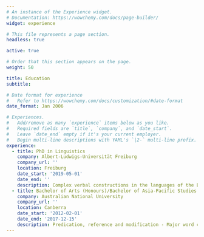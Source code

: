 ```yaml
---
# An instance of the Experience widget.
# Documentation: https://wowchemy.com/docs/page-builder/
widget: experience

# This file represents a page section.
headless: true

active: true

# Order that this section appears on the page.
weight: 50

title: Education
subtitle:

# Date format for experience
#   Refer to https://wowchemy.com/docs/customization/#date-format
date_format: Jan 2006

# Experiences.
#   Add/remove as many `experience` items below as you like.
#   Required fields are `title`, `company`, and `date_start`.
#   Leave `date_end` empty if it's your current employer.
#   Begin multi-line descriptions with YAML's `|2-` multi-line prefix.
experience:
  - title: PhD in Linguistics
    company: Albert-Ludwigs-Universität Freiburg
    company_url: ''
    location: Freiburg
    date_start: '2019-05-01'
    date_end: ''
    description: Complex verbal constructions in the languages of the Eastern Himalayas (working title)
  - title: Bachelor of Arts (Honours)/Bachelor of Asia-Pacific Studies (Year in Asia)
    company: Australian National University
    company_url: ''
    location: Canberra
    date_start: '2012-02-01'
    date_end: '2017-12-15'
    description: Predication, reference and modification - Major word classes in Bumthang, a Tibeto-Burman language
---
```

